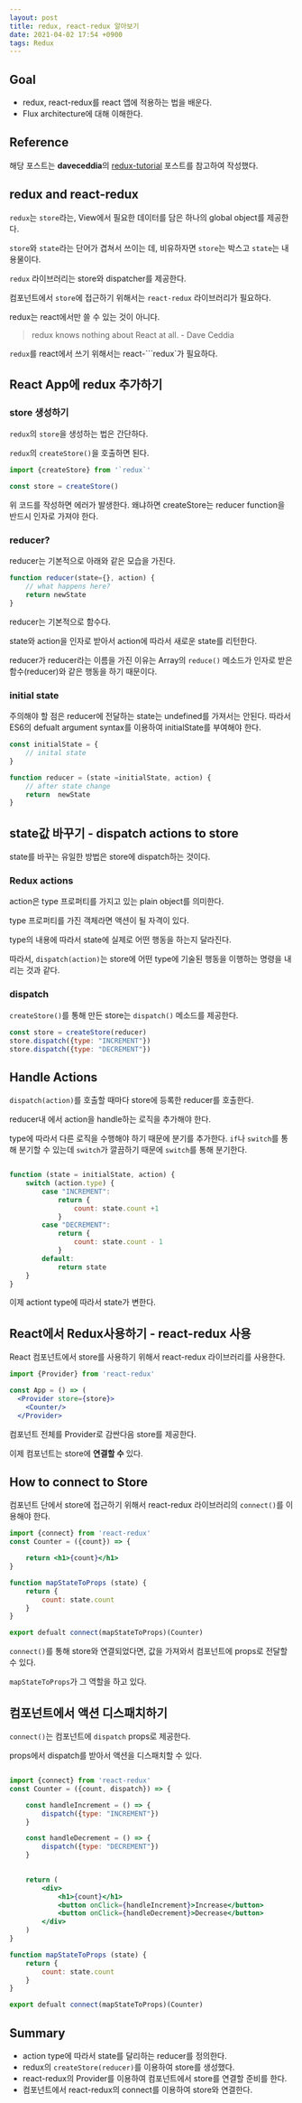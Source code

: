 ```yaml
---
layout: post
title: redux, react-redux 알아보기
date: 2021-04-02 17:54 +0900
tags: Redux
---
```


## Goal

- redux, react-redux를 react 앱에 적용하는 법을 배운다.
- Flux architecture에 대해 이해한다.

## Reference

해당 포스트는 **daveceddia**의 [redux-tutorial](https://daveceddia.com/redux-tutorial/) 포스트를 참고하여 작성했다.

## redux and react-redux

`redux`는 `store`라는, View에서 필요한 데이터를 담은 하나의 global object를 제공한다.

`store`와 `state`라는 단어가 겹쳐서 쓰이는 데, 비유하자면 `store`는 박스고 `state`는 내용물이다.

`redux` 라이브러리는 store와 dispatcher를 제공한다.

컴포넌트에서 `store`에 접근하기 위해서는 `react-redux` 라이브러리가 필요하다.

redux는 react에서만 쓸 수 있는 것이 아니다.

>redux knows nothing about React at all. - Dave Ceddia

`redux`를 react에서 쓰기 위해서는 react-```redux`가 필요하다.

## React App에 redux 추가하기

### store 생성하기

`redux`의 `store`을 생성하는 법은 간단하다.

`redux`의 `createStore()`을 호출하면 된다.

```jsx
import {createStore} from '`redux`'

const store = createStore()

```

위 코드를 작성하면 에러가 발생한다. 왜냐하면 createStore는 reducer function을 반드시 인자로 가져야 한다.

### reducer?

reducer는 기본적으로 아래와 같은 모습을 가진다.

```jsx
function reducer(state={}, action) {
    // what happens here?
    return newState
}
```

reducer는 기본적으로 함수다.

state와 action을 인자로 받아서 action에 따라서 새로운 state를 리턴한다.

reducer가 reducer라는 이름을 가진 이유는 Array의 `reduce()` 메소드가 인자로 받은 함수(reducer)와 같은 행동을 하기 때문이다.

### initial state

주의해야 할 점은 reducer에 전달하는 state는 undefined를 가져서는 안된다. 따라서 ES6의 defualt argument syntax를 이용하여 initialState를 부여해야 한다.

```jsx
const initialState = {
    // inital state
}

function reducer = (state =initialState, action) {
    // after state change
    return  newState
}

```

## state값 바꾸기 - dispatch actions to store

state를 바꾸는 유일한 방법은 store에 dispatch하는 것이다.

### Redux actions

action은 type 프로퍼티를 가지고 있는 plain object를 의미한다.

type 프로퍼티를 가진 객체라면 액션이 될 자격이 있다.

type의 내용에 따라서 state에 실제로 어떤 행동을 하는지 달라진다.

따라서, `dispatch(action)`는 store에 어떤 type에 기술된 행동을 이행하는 명령을 내리는 것과 같다.

### dispatch

`createStore()`를 통해 만든 store는 `dispatch()` 메소드를 제공한다.

```jsx
const store = createStore(reducer)
store.dispatch({type: "INCREMENT"})
store.dispatch({type: "DECREMENT"})
```

## Handle Actions

`dispatch(action)`를 호출할 때마다 store에 등록한 reducer를 호출한다.

reducer내 에서 action을 handle하는 로직을 추가해야 한다.

type에 따라서 다른 로직을 수행해야 하기 때문에 분기를 추가한다. `if`나 `switch`를 통해 분기할 수 있는데 `switch`가 깔끔하기 때문에 `switch`를 통해 분기한다.

```jsx

function (state = initialState, action) {
    switch (action.type) {
        case "INCREMENT": 
            return {
                count: state.count +1
            }
        case "DECREMENT":
            return {
                count: state.count - 1
            }
        default: 
            return state
    }
}

```

이제 actiont type에 따라서 state가 변한다.

## React에서 Redux사용하기 - react-redux 사용

React 컴포넌트에서 store를 사용하기 위해서 react-redux 라이브러리를 사용한다.

```jsx
import {Provider} from 'react-redux'

const App = () => (
  <Provider store={store}>
    <Counter/>
  </Provider>

```

컴포넌트 전체를 Provider로 감싼다음 store를 제공한다.

이제 컴포넌트는 store에 **연결할 수** 있다.

## How to connect to Store

컴포넌트 단에서 store에 접근하기 위해서 react-redux 라이브러리의 `connect()`를 이용해야 한다.

```jsx
import {connect} from 'react-redux'
const Counter = ({count}) => {

    return <h1>{count}</h1>
}

function mapStateToProps (state) {
    return {
        count: state.count
    }
}

export defualt connect(mapStateToProps)(Counter)
```

`connect()`를 통해 store와 연결되었다면, 값을 가져와서 컴포넌트에 props로 전달할 수 있다.

`mapStateToProps`가 그 역할을 하고 있다.

## 컴포넌트에서 액션 디스패치하기

`connect()`는 컴포넌트에 `dispatch` props로 제공한다.

props에서 dispatch를 받아서 액션을 디스패치할 수 있다.

```jsx

import {connect} from 'react-redux'
const Counter = ({count, dispatch}) => {

    const handleIncrement = () => {
        dispatch({type: "INCREMENT"})
    }

    const handleDecrement = () => {
        dispatch({type: "DECREMENT"})
    }
    

    return (    
        <div>
            <h1>{count}</h1>
            <button onClick={handleIncrement}>Increase</button>
            <button onClick={handleDecrement}>Decrease</button>            
        </div>
    )
}

function mapStateToProps (state) {
    return {
        count: state.count
    }
}

export defualt connect(mapStateToProps)(Counter)

```

## Summary

- action type에 따라서 state를 달리하는 reducer를 정의한다.
- redux의 `createStore(reducer)`를 이용하여 store를 생성했다.
- react-redux의 Provider를 이용하여 컴포넌트에서 store를 연결할 준비를 한다.
- 컴포넌트에서 react-redux의 connect를 이용하여 store와 연결한다.
